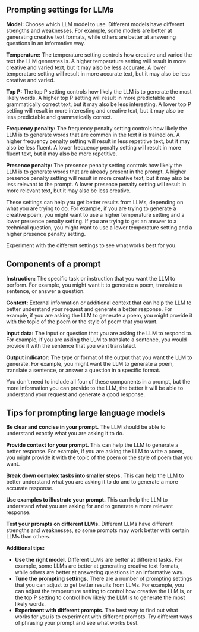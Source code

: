 ## Prompting settings for LLMs

**Model:** Choose which LLM model to use. Different models have different strengths and weaknesses. For example, some models are better at generating creative text formats, while others are better at answering questions in an informative way.

**Temperature:** The temperature setting controls how creative and varied the text the LLM generates is. A higher temperature setting will result in more creative and varied text, but it may also be less accurate. A lower temperature setting will result in more accurate text, but it may also be less creative and varied.

**Top P:** The top P setting controls how likely the LLM is to generate the most likely words. A higher top P setting will result in more predictable and grammatically correct text, but it may also be less interesting. A lower top P setting will result in more interesting and creative text, but it may also be less predictable and grammatically correct.

**Frequency penalty:** The frequency penalty setting controls how likely the LLM is to generate words that are common in the text it is trained on. A higher frequency penalty setting will result in less repetitive text, but it may also be less fluent. A lower frequency penalty setting will result in more fluent text, but it may also be more repetitive.

**Presence penalty:** The presence penalty setting controls how likely the LLM is to generate words that are already present in the prompt. A higher presence penalty setting will result in more creative text, but it may also be less relevant to the prompt. A lower presence penalty setting will result in more relevant text, but it may also be less creative.

These settings can help you get better results from LLMs, depending on what you are trying to do. For example, if you are trying to generate a creative poem, you might want to use a higher temperature setting and a lower presence penalty setting. If you are trying to get an answer to a technical question, you might want to use a lower temperature setting and a higher presence penalty setting.

Experiment with the different settings to see what works best for you.

## Components of a prompt

**Instruction:** The specific task or instruction that you want the LLM to perform. For example, you might want it to generate a poem, translate a sentence, or answer a question.

**Context:** External information or additional context that can help the LLM to better understand your request and generate a better response. For example, if you are asking the LLM to generate a poem, you might provide it with the topic of the poem or the style of poem that you want.

**Input data:** The input or question that you are asking the LLM to respond to. For example, if you are asking the LLM to translate a sentence, you would provide it with the sentence that you want translated.

**Output indicator:** The type or format of the output that you want the LLM to generate. For example, you might want the LLM to generate a poem, translate a sentence, or answer a question in a specific format.

You don't need to include all four of these components in a prompt, but the more information you can provide to the LLM, the better it will be able to understand your request and generate a good response.


## Tips for prompting large language models

**Be clear and concise in your prompt.** The LLM should be able to understand exactly what you are asking it to do.

**Provide context for your prompt.** This can help the LLM to generate a better response. For example, if you are asking the LLM to write a poem, you might provide it with the topic of the poem or the style of poem that you want.

**Break down complex tasks into smaller steps.** This can help the LLM to better understand what you are asking it to do and to generate a more accurate response.

**Use examples to illustrate your prompt.** This can help the LLM to understand what you are asking for and to generate a more relevant response.

**Test your prompts on different LLMs.** Different LLMs have different strengths and weaknesses, so some prompts may work better with certain LLMs than others.

**Additional tips:**

* **Use the right model.** Different LLMs are better at different tasks. For example, some LLMs are better at generating creative text formats, while others are better at answering questions in an informative way.
* **Tune the prompting settings.** There are a number of prompting settings that you can adjust to get better results from LLMs. For example, you can adjust the temperature setting to control how creative the LLM is, or the top P setting to control how likely the LLM is to generate the most likely words.
* **Experiment with different prompts.** The best way to find out what works for you is to experiment with different prompts. Try different ways of phrasing your prompt and see what works best.

